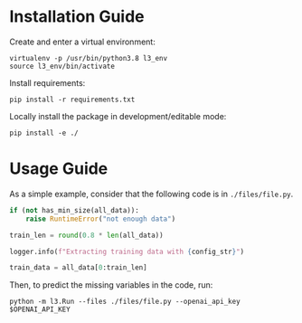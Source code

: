 # Installation Guide

Create and enter a virtual environment:

```
virtualenv -p /usr/bin/python3.8 l3_env
source l3_env/bin/activate
```

Install requirements:

```
pip install -r requirements.txt
```

Locally install the package in development/editable mode:

```
pip install -e ./
```

# Usage Guide

As a simple example, consider that the following code is in `./files/file.py`. 

```python
if (not has_min_size(all_data)):
    raise RuntimeError("not enough data")

train_len = round(0.8 * len(all_data))

logger.info(f"Extracting training data with {config_str}")

train_data = all_data[0:train_len]
```
Then, to predict the missing variables in the code, run:

```
python -m l3.Run --files ./files/file.py --openai_api_key $OPENAI_API_KEY
```
